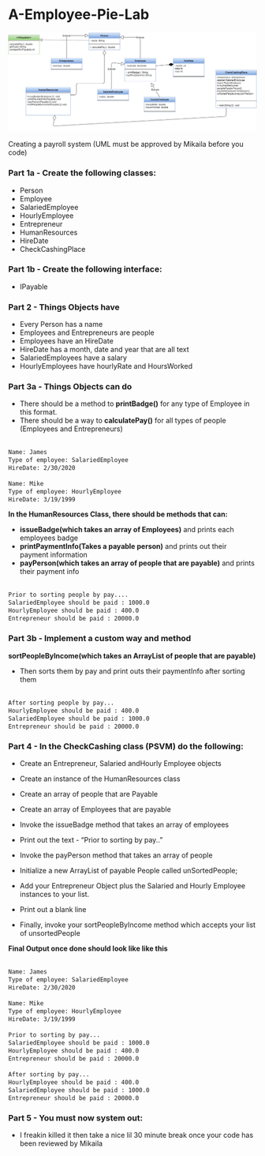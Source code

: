 # A-Employee-Pie-Lab

![github-small](https://github.com/Soraalam1/a-employee-pie/blob/master/PayUML.png?raw=true)


Creating a payroll system (UML must be approved by Mikaila before you code)

### Part 1a - Create the following classes:
- Person
- Employee
- SalariedEmployee
- HourlyEmployee
- Entrepreneur
- HumanResources
- HireDate
- CheckCashingPlace
### Part 1b - Create the following interface:
- IPayable

### Part 2 - Things Objects have
- Every Person has a name
- Employees and Entrepreneurs are people
- Employees have an HireDate
- HireDate has a month, date and year that are all text
- SalariedEmployees have a salary
- HourlyEmployees have hourlyRate and HoursWorked

### Part 3a - Things Objects can do
- There should be a method to **printBadge()** for any type of Employee in this format. 
- There should be a way to **calculatePay()** for all types of people (Employees and Entrepreneurs)
<pre><code>
Name: James
Type of employee: SalariedEmployee
HireDate: 2/30/2020

Name: Mike
Type of employee: HourlyEmployee
HireDate: 3/19/1999
</pre></code>

**In the HumanResources Class, there should be methods that can:**
- **issueBadge(which takes an array of Employees)** and prints each employees badge
- **printPaymentInfo(Takes a payable person)** and prints out their payment information
- **payPerson(which takes an array of people that are payable)** and prints their payment info
<pre><code>
Prior to sorting people by pay....
SalariedEmployee should be paid : 1000.0
HourlyEmployee should be paid : 400.0
Entrepreneur should be paid : 20000.0
</pre></code>

### Part 3b - Implement a custom way and method
**sortPeopleByIncome(which takes an ArrayList of people that are payable)**
- Then sorts them by pay and print outs their paymentInfo after sorting them
<pre><code>
After sorting people by pay...
HourlyEmployee should be paid : 400.0
SalariedEmployee should be paid : 1000.0
Entrepreneur should be paid : 20000.0
</pre></code>


### Part 4 - In the CheckCashing class (PSVM) do the following:

- Create an Entrepreneur, Salaried andHourly Employee objects
- Create an instance of the HumanResources class


- Create an array of people that are Payable
- Create an array of Employees that are payable

- Invoke the issueBadge method that takes an array of  employees

- Print out the text - “Prior to sorting by pay..”
- Invoke the payPerson method that takes an array of  people

- Initialize a new  ArrayList of payable People called unSortedPeople;
- Add your Entrepreneur Object plus the  Salaried and Hourly Employee instances to your list.

- Print out a blank line

- Finally, invoke your sortPeopleByIncome method which accepts your list of unsortedPeople

**Final Output once done should look like like this**

<pre><code>
Name: James
Type of employee: SalariedEmployee
HireDate: 2/30/2020
 
Name: Mike
Type of employee: HourlyEmployee
HireDate: 3/19/1999
 
Prior to sorting by pay...
SalariedEmployee should be paid : 1000.0
HourlyEmployee should be paid : 400.0
Entrepreneur should be paid : 20000.0

After sorting by pay...
HourlyEmployee should be paid : 400.0
SalariedEmployee should be paid : 1000.0
Entrepreneur should be paid : 20000.0
</pre></code>

### Part 5 - You must now system out:
- I freakin killed it then take a nice lil 30 minute break once your code has been reviewed by Mikaila





